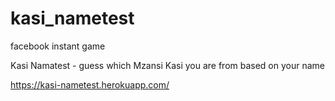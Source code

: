 # kasi_nametest
facebook instant game

Kasi Namatest - guess which Mzansi Kasi you are from based on your name

https://kasi-nametest.herokuapp.com/


